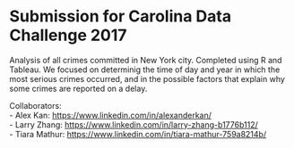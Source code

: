 # Submission for Carolina Data Challenge 2017 

Analysis of all crimes committed in New York city. Completed using R and Tableau.
We focused on determinig the time of day and year in which the most serious crimes occurred, and in the possible factors that explain why some crimes are reported on a delay.
 
Collaborators: <br />
	- Alex Kan: https://www.linkedin.com/in/alexanderkan/ <br />
	- Larry Zhang: https://www.linkedin.com/in/larry-zhang-b1776b112/ <br />
	- Tiara Mathur: https://www.linkedin.com/in/tiara-mathur-759a8214b/
